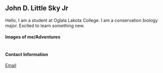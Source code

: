 ## John D. Little Sky Jr
Hello, I am a student at Oglala Lakota College. I am a conservation biology major. Excited to learn something new.

#### Images of me/Adventures
![]()


#### Contact Information
[Email](https://jlittle22862@olc.edu)
